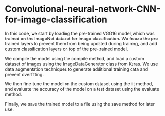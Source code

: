 # Convolutional-neural-network-CNN-for-image-classification
In this code, we start by loading the pre-trained VGG16 model, which was trained on the ImageNet dataset for image classification. We freeze the pre-trained layers to prevent them from being updated during training, and add custom classification layers on top of the pre-trained model.

We compile the model using the compile method, and load a custom dataset of images using the ImageDataGenerator class from Keras. We use data augmentation techniques to generate additional training data and prevent overfitting.

We then fine-tune the model on the custom dataset using the fit method, and evaluate the accuracy of the model on a test dataset using the evaluate method.

Finally, we save the trained model to a file using the save method for later use.
